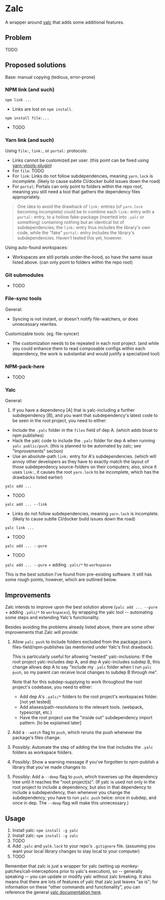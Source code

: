 # Zalc

A wrapper around [yalc](https://github.com/wclr/yalc) that adds some additional features.

## Problem

TODO

## Proposed solutions

Base: manual copying (tedious, error-prone)

### NPM link (and such)

`npm link ...`
* Links are lost on `npm install`.

`npm install file:...`
* TODO

### Yarn link (and such)

Using `file:`, `link:`, or `portal:` protocols:
* Links cannot be customized per user. (this point can be fixed using [yarn-vtools-plugin](https://github.com/Venryx/yarn-vtools))
* For `file`: TODO
* For `link`: Links do not follow subdependencies, meaning `yarn.lock` is incomplete. (likely to cause subtle CI/docker build issues down the road)
* For `portal`: Portals can only point to folders within the repo root, meaning you still need a tool that gathers the dependency files appropriately.

> One idea to avoid the drawback of `link:` entries (of `yarn.lock` becoming incomplete) could be to combine each `link:` entry with a `portal:` entry, to a hollow fake-package (inserted into `.yalc` or something) containing nothing but an identical list of subdependencies; the `link:` entry thus includes the library's own code, while the "fake" `portal:` entry includes the library's subdependencies. Haven't tested this yet, however. 

Using auto-found workspaces:
* Workspaces are still portals under-the-hood, so have the same issue listed above. (can only point to folders within the repo root)

### Git submodules
* TODO

### File-sync tools

General:
* Syncing is not instant, or doesn't notify file-watchers, or does unnecessary rewrites.

Customizable tools: (eg. file-syncer)
* The customization needs to be repeated in each root project. (and while you could enhance them to read composable configs within each dependency, the work is substantial and would justify a specialized tool)

### NPM-pack-here
* TODO

### Yalc

General:
1) If you have a dependency [A] that is yalc-including a further subdependency [B], and you want that subdependency's latest code to be seen in the root project, you need to either:
* Include the `.yalc` folder in the `files` field of dep A. (which adds bloat to npm publishes)
* Hack the yalc code to include the `.yalc` folder for dep A when running `yalc public/push`. (this is planned to be automated by zalc; see "Improvements" section)
* Use an absolute-path `link:` entry for A's subdependencies. (which will annoy other developers as they have to exactly match the layout of those subdependency source-folders on their computers; also, since it uses `link:`, it causes the root `yarn.lock` to be incomplete, which has the drawbacks listed earlier)

`yalc add ...`
* TODO

`yalc add ... --link`
* Links do not follow subdependencies, meaning `yarn.lock` is incomplete. (likely to cause subtle CI/docker build issues down the road)

`yalc link ...`
* TODO

`yalc add ... --pure`
* TODO

`yalc add ... --pure` + adding `.yalc/*` to `workspaces`

This is the best solution I've found from pre-existing software. It still has some rough points, however, which are outlined below.

## Improvements

Zalc intends to improve upon the best solution above (`yalc add ... --pure` + adding `.yalc/*` to `workspaces`), by wrapping the yalc tool -- automating some steps and extending Yalc's functionality.

Besides avoiding the problems already listed above, there are some other improvements that Zalc will provide:
1) Allow `yalc push` to include folders excluded from the package.json's files-field/npm-publishes (as mentioned under Yalc's first drawback).

	This is particularly useful for allowing "nested" yalc-inclusions: If the root project yalc-includes dep A, and dep A yalc-includes subdep B, this change allows dep A to say "include my `.yalc` folder when I run `yalc push`, so my parent can receive local changes to subdep B through me".

	Note that for this subdep-supplying to work throughout the root project's codebase, you need to either:
	* Add dep A's `.yalc/*` folders to the root project's workspaces folder. [not yet tested]
	* Add aliases/path-resolutions to the relevant tools. (webpack, typescript, etc.)
	* Have the root project use the "inside out" subdependency import pattern. [to be explained later]
2) Add a `--watch` flag to `push`, which reruns the push whenever the package's files change.
3) Possibly: Automate the step of adding the line that includes the `.yalc` folders as workspace folders.
4) Possibly: Show a warning message if you've forgotten to npm-publish a library that you've made changes to.
5) Possibly: Add a `--deep` flag to `push`, which traverses up the dependency tree until it reaches the "root project(s)". (If yalc is used not only in the root project to include a dependency, but also in that dependency to include a subdependency, then whenever you change the subdependency, you have to run `yalc push` twice: once in subdep, and once in dep. The `--deep` flag will make this unnecessary.)

## Usage

1) Install yalc: `npm install -g yalc`
2) Install zalc: `npm install -g zalc`
3) TODO
4) Add `.yalc` and `yalk.lock` to your repo's `.gitignore` file. (assuming you want your local library changes to stay local to your computer)
5) TODO

Remember that zalc is just a wrapper for yalc (setting up monkey-patches/call-interceptions prior to yalc's execution), so -- generally speaking -- you can update or modify yalc without zalc breaking. It also means that there are lots of features of yalc that zalc just leaves "as is"; for information on these "other commands and functionality", you can reference the general [yalc documentation here](https://github.com/wclr/yalc).